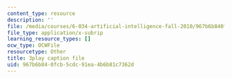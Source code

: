 ```yaml
---
content_type: resource
description: ''
file: /media/courses/6-034-artificial-intelligence-fall-2010/967b6b840fcb5cdc91ea4b6b81c7362d_gvmfbePC2pc.vtt
file_type: application/x-subrip
learning_resource_types: []
ocw_type: OCWFile
resourcetype: Other
title: 3play caption file
uid: 967b6b84-0fcb-5cdc-91ea-4b6b81c7362d
---
```

